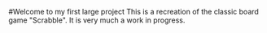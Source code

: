 #Welcome to my first large project
This is a recreation of the classic board game "Scrabble". It is very much a work in progress. 

